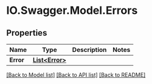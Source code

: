 # IO.Swagger.Model.Errors
## Properties

Name | Type | Description | Notes
------------ | ------------- | ------------- | -------------
**Error** | [**List&lt;Error&gt;**](Error.md) |  | 

[[Back to Model list]](../README.md#documentation-for-models) [[Back to API list]](../README.md#documentation-for-api-endpoints) [[Back to README]](../README.md)

